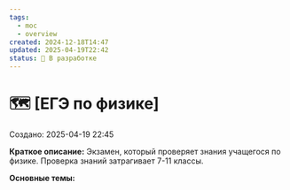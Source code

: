 ```yaml
---
tags:
  - moc
  - overview
created: 2024-12-18T14:47
updated: 2025-04-19T22:42
status: 🚧 В разработке
---
```


# 🗺️ **[ЕГЭ по физике]**

Создано: 2025-04-19 22:45

**Краткое описание:**  Экзамен, который проверяет знания учащегося по физике. Проверка знаний затрагивает 7-11 классы.



**Основные темы:**



